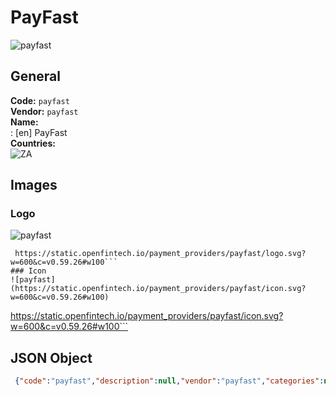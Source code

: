 # PayFast 
![payfast](https://static.openfintech.io/payment_providers/payfast/logo.svg?w=600&c=v0.59.26#w100)  
## General 
**Code:** `payfast`  
**Vendor:** `payfast`  
**Name:**  
:	[en] PayFast  
**Countries:**  
![ZA](https://cdnjs.cloudflare.com/ajax/libs/flag-icon-css/3.3.0/flags/4x3/ZA.svg#w24)  
 
## Images 
### Logo 
![payfast](https://static.openfintech.io/payment_providers/payfast/logo.svg?w=600&c=v0.59.26#w100)  
```
 https://static.openfintech.io/payment_providers/payfast/logo.svg?w=600&c=v0.59.26#w100```  
### Icon 
![payfast](https://static.openfintech.io/payment_providers/payfast/icon.svg?w=600&c=v0.59.26#w100)  
```
 https://static.openfintech.io/payment_providers/payfast/icon.svg?w=600&c=v0.59.26#w100```  
## JSON Object 
```json
 {"code":"payfast","description":null,"vendor":"payfast","categories":null,"countries":["ZA"],"payment_method":null,"payout_method":null,"metadata":{"about_payments_code":"payfast"},"name":{"en":"PayFast"}}```  
